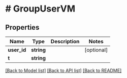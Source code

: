 # # GroupUserVM

## Properties

Name | Type | Description | Notes
------------ | ------------- | ------------- | -------------
**user_id** | **string** |  | [optional]
**t** | **string** |  |

[[Back to Model list]](../../README.md#models) [[Back to API list]](../../README.md#endpoints) [[Back to README]](../../README.md)

